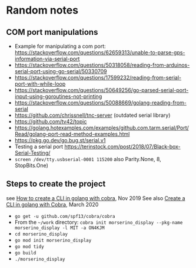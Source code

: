 # Random notes

## COM port manipulations

* Example for manipulating a com port: https://stackoverflow.com/questions/62659313/unable-to-parse-gps-information-via-serial-port
* https://stackoverflow.com/questions/50318058/reading-from-arduinos-serial-port-using-go-serial/50330709
* https://stackoverflow.com/questions/17599232/reading-from-serial-port-with-while-loop
* https://stackoverflow.com/questions/50649256/go-parsed-serial-port-input-using-goroutines-not-printing
* https://stackoverflow.com/questions/50088669/golang-reading-from-serial
* https://github.com/chrissnell/tnc-server (outdated serial library)
* https://github.com/tv42/topic
* https://golang.hotexamples.com/examples/github.com.tarm.serial/Port/Read/golang-port-read-method-examples.html
* https://pkg.go.dev/go.bug.st/serial.v1 
* Testing a serial port https://terinstock.com/post/2018/07/Black-box-Serial-Testing/
* `screen /dev/tty.usbserial-0001 115200` also  Parity.None, 8, StopBits.One)

## Steps to create the project
see [How to create a CLI in golang with cobra](https://towardsdatascience.com/how-to-create-a-cli-in-golang-with-cobra-d729641c7177), Nov 2019
See also [Create a CLI in golang with Cobra](https://codesource.io/create-a-cli-in-golang-with-cobra/), March 2020 

* `go get -u github.com/spf13/cobra/cobra`
* From the `~/work` directory: `cobra init morserino_display --pkg-name morserino_display -l MIT -a ON4KJM`
* `cd morserino_display`
* `go mod init morserino_display`
* `go mod tidy`
* `go build`
* `./morserino_display`
